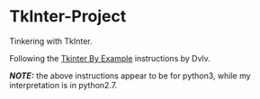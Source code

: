 # TkInter-Project
Tinkering with TkInter.

Following the [Tkinter By Example](https://github.com/Dvlv/Tkinter-By-Example) instructions by Dvlv.

**_NOTE:_** the above instructions appear to be for python3, while my interpretation is in python2.7.
